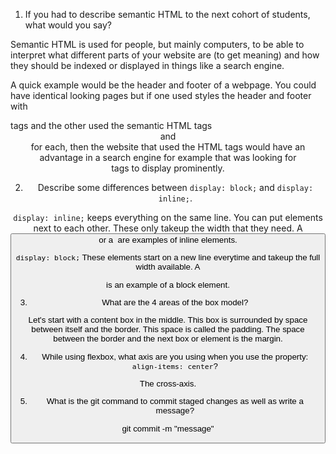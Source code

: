 1. If you had to describe semantic HTML to the next cohort of students, what would you say?

Semantic HTML is used for people, but mainly computers, to be able to interpret what different parts of your website are (to get meaning) and how they should be indexed or displayed in things like a search engine.

A quick example would be the header and footer of a webpage. You could have identical looking pages but if one used styles the header and footer with <div> tags  and the other used the semantic HTML tags <header> and <footer> for each, then the website that used the HTML tags would have an advantage in a search engine for example that was looking for <header> tags to display prominently. 

2. Describe some differences between ```display: block;``` and ```display: inline;```.

```display: inline;``` keeps everything on the same line. You can put elements next to each other. These only takeup the width that they need. A <button> or a <img> are examples of inline elements. 

```display: block;``` These elements start on a new line everytime and takeup the full width available. A <div> is an example of a block element. 

3. What are the 4 areas of the box model?

Let's start with a content box in the middle. This box is surrounded by space between itself and the border. This space is called the padding. The space between the border and the next box or element is the margin. 

4. While using flexbox, what axis are you using when you use the property: ```align-items: center```?

The cross-axis. 

5. What is the git command to commit staged changes as well as write a message? 

git commit -m "message"